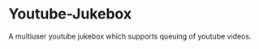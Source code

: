 Youtube-Jukebox
===============

A multiuser youtube jukebox which supports queuing of youtube videos.
